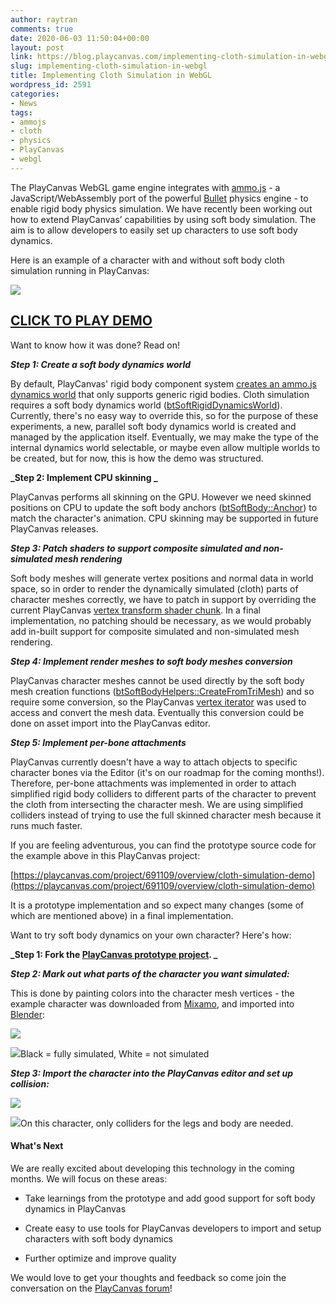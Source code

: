 ```yaml
---
author: raytran
comments: true
date: 2020-06-03 11:50:04+00:00
layout: post
link: https://blog.playcanvas.com/implementing-cloth-simulation-in-webgl/
slug: implementing-cloth-simulation-in-webgl
title: Implementing Cloth Simulation in WebGL
wordpress_id: 2591
categories:
- News
tags:
- ammojs
- cloth
- physics
- PlayCanvas
- webgl
---
```





The PlayCanvas WebGL game engine integrates with [ammo.js](https://github.com/kripken/ammo.js) - a JavaScript/WebAssembly port of the powerful [Bullet](https://github.com/bulletphysics/bullet3) physics engine - to enable rigid body physics simulation. We have recently been working out how to extend PlayCanvas’ capabilities by using soft body simulation. The aim is to allow developers to easily set up characters to use soft body dynamics.







Here is an example of a character with and without soft body cloth simulation running in PlayCanvas:





[![](https://blog.playcanvas.com/wp-content/uploads/2020/05/clothblog4.gif)](https://playcanv.as/p/WpURkO1l/)





## **[CLICK TO PLAY DEMO](https://playcanv.as/p/WpURkO1l/)**







Want to know how it was done? Read on!







**_Step 1: Create a soft body dynamics world_**







By default, PlayCanvas' rigid body component system [creates an ammo.js dynamics world](https://github.com/playcanvas/engine/blob/master/src/framework/components/rigid-body/system.js#L185) that only supports generic rigid bodies. Cloth simulation requires a soft body dynamics world ([btSoftRigidDynamicsWorld](https://pybullet.org/Bullet/BulletFull/classbtSoftRigidDynamicsWorld.html)). Currently, there's no easy way to override this, so for the purpose of these experiments, a new, parallel soft body dynamics world is created and managed by the application itself. Eventually, we may make the type of the internal dynamics world selectable, or maybe even allow multiple worlds to be created, but for now, this is how the demo was structured.







**_Step 2: Implement CPU skinning _**







PlayCanvas performs all skinning on the GPU. However we need skinned positions on CPU to update the soft body anchors ([btSoftBody::Anchor](https://pybullet.org/Bullet/BulletFull/structbtSoftBody_1_1Anchor.html)) to match the character's animation. CPU skinning may be supported in future PlayCanvas releases.







**_Step 3: Patch shaders to support composite simulated and non-simulated mesh rendering_**







Soft body meshes will generate vertex positions and normal data in world space, so in order to render the dynamically simulated (cloth) parts of character meshes correctly, we have to patch in support by overriding the current PlayCanvas [vertex transform shader chunk](https://github.com/playcanvas/engine/blob/master/src/graphics/program-lib/chunks/transform.vert). In a final implementation, no patching should be necessary, as we would probably add in-built support for composite simulated and non-simulated mesh rendering.







**_Step 4: Implement render meshes to soft body meshes conversion_**







PlayCanvas character meshes cannot be used directly by the soft body mesh creation functions ([btSoftBodyHelpers::CreateFromTriMesh](https://pybullet.org/Bullet/BulletFull/structbtSoftBodyHelpers.html#a272cdc7d6d2ad911550d823419bdd3e7)) and so require some conversion, so the PlayCanvas [vertex iterator](https://github.com/playcanvas/engine/blob/master/src/graphics/vertex-iterator.js) was used to access and convert the mesh data. Eventually this conversion could be done on asset import into the PlayCanvas editor.







**_Step 5: Implement per-bone attachments_**







PlayCanvas currently doesn't have a way to attach objects to specific character bones via the Editor (it's on our roadmap for the coming months!). Therefore, per-bone attachments was implemented in order to attach simplified rigid body colliders to different parts of the character to prevent the cloth from intersecting the character mesh. We are using simplified colliders instead of trying to use the full skinned character mesh because it runs much faster.







If you are feeling adventurous, you can find the prototype source code for the example above in this PlayCanvas project:







[https://playcanvas.com/project/691109/overview/cloth-simulation-demo](https://playcanvas.com/project/691109/overview/cloth-simulation-demo)







It is a prototype implementation and so expect many changes (some of which are mentioned above) in a final implementation. 







Want to try soft body dynamics on your own character? Here's how:







**_Step 1: Fork the [PlayCanvas prototype project](https://playcanvas.com/project/691109/overview/cloth-simulation-demo). _**







**_Step 2: Mark out what parts of the character you want simulated:_**







This is done by painting colors into the character mesh vertices - the example character was downloaded from [Mixamo](https://www.mixamo.com/), and imported into [Blender](https://www.blender.org/):





[![](https://blog.playcanvas.com/wp-content/uploads/2023/01/cloth-simulation-painted-vertices-1-1024x913.jpg)](https://blog.playcanvas.com/wp-content/uploads/2023/01/cloth-simulation-painted-vertices-1.jpg)



[![](https://blog.playcanvas.com/wp-content/uploads/2023/01/cloth-simulation-painted-vertices-2-996x1024.jpg)](https://blog.playcanvas.com/wp-content/uploads/2023/01/cloth-simulation-painted-vertices-2.jpg)Black = fully simulated, White = not simulated





**_Step 3: Import the character into the PlayCanvas editor and set up collision:_**





[![](https://blog.playcanvas.com/wp-content/uploads/2023/01/cloth-simulation-collision-1-1014x1024.jpg)](https://blog.playcanvas.com/wp-content/uploads/2023/01/cloth-simulation-collision-1.jpg)



[![](https://blog.playcanvas.com/wp-content/uploads/2023/01/cloth-simulation-collision-2.jpg)](https://blog.playcanvas.com/wp-content/uploads/2023/01/cloth-simulation-collision-2.jpg)On this character, only colliders for the legs and body are needed.





#### **What's Next**







We are really excited about developing this technology in the coming months. We will focus on these areas:









  * Take learnings from the prototype and add good support for soft body dynamics in PlayCanvas





  * Create easy to use tools for PlayCanvas developers to import and setup characters with soft body dynamics





  * Further optimize and improve quality







We would love to get your thoughts and feedback so come join the conversation on the [PlayCanvas forum](https://forum.playcanvas.com/t/how-to-implement-cloth-simulation-with-playcanvas/13484)!









